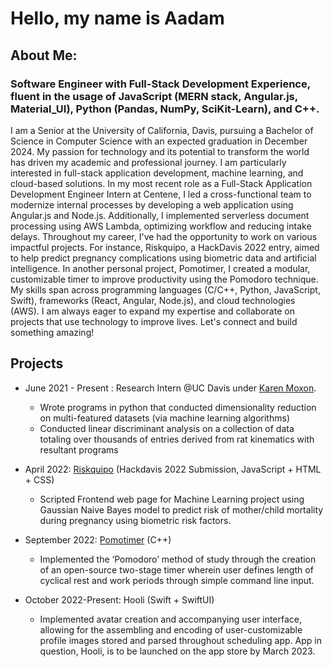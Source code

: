 # Hello, my name is Aadam

## About Me:
### Software Engineer with Full-Stack Development Experience, fluent in the usage of JavaScript (MERN stack, Angular.js, Material_UI), Python (Pandas, NumPy, SciKit-Learn), and C++.

I am a Senior at the University of California, Davis, pursuing a Bachelor of Science in Computer Science with an expected graduation in December 2024. My passion for technology and its potential to transform the world has driven my academic and professional journey. I am particularly interested in full-stack application development, machine learning, and cloud-based solutions. In my most recent role as a Full-Stack Application Development Engineer Intern at Centene, I led a cross-functional team to modernize internal processes by developing a web application using Angular.js and Node.js. Additionally, I implemented serverless document processing using AWS Lambda, optimizing workflow and reducing intake delays. Throughout my career, I've had the opportunity to work on various impactful projects. For instance, Riskquipo, a HackDavis 2022 entry, aimed to help predict pregnancy complications using biometric data and artificial intelligence. In another personal project, Pomotimer, I created a modular, customizable timer to improve productivity using the Pomodoro technique. My skills span across programming languages (C/C++, Python, JavaScript, Swift), frameworks (React, Angular, Node.js), and cloud technologies (AWS). I am always eager to expand my expertise and collaborate on projects that use technology to improve lives. Let's connect and build something amazing!

## Projects 
- June 2021 - Present : Research Intern @UC Davis under [Karen Moxon](https://bme.ucdavis.edu/people/karen-moxon).  
  - Wrote programs in python that conducted dimensionality reduction on multi-featured datasets (via machine learning algorithms) 
  - Conducted linear discriminant analysis on a collection of data totaling over thousands of entries derived from rat kinematics with resultant programs 

- April 2022: [Riskquipo](https://github.com/mirzaaadam/Riskquipo-HackDavis2022-) (Hackdavis 2022 Submission, JavaScript + HTML + CSS)
  - Scripted Frontend web page for Machine Learning project using Gaussian Naive Bayes model to predict risk of mother/child mortality during pregnancy using biometric risk factors. 

- September 2022: [Pomotimer](https://github.com/mirzaaadam/Pomotimer) (C++)
  - Implemented the ‘Pomodoro’ method of study through the creation of an open-source two-stage timer wherein user defines length of cyclical rest and work periods through simple command line input.      


- October 2022-Present: Hooli (Swift + SwiftUI)
  - Implemented avatar creation and accompanying user interface, allowing for the assembling and encoding of user-customizable profile images stored and parsed throughout scheduling app. App in question, Hooli, is to be launched on the app store by March 2023.  

<!---
mirzaaadam/mirzaaadam is a ✨ special ✨ repository because its `README.md` (this file) appears on your GitHub profile.
You can click the Preview link to take a look at your changes.
--->
